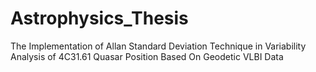 # Astrophysics_Thesis
The Implementation of Allan Standard Deviation Technique in Variability Analysis of 4C31.61 Quasar Position Based On Geodetic VLBI Data
